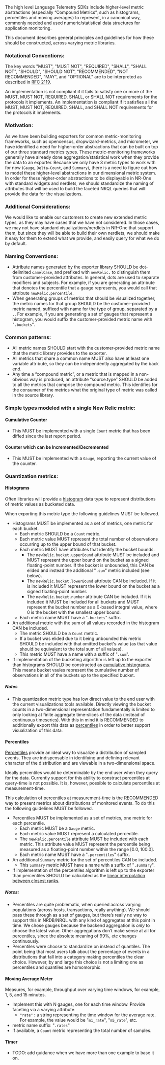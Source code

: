 The high level Language Telemetry SDKs include higher-level metric abstractions (especially “Compound Metrics”, such as histograms, 
percentiles and moving averages) to represent, in a canonical way, commonly needed and used numeric/statistical data structures for application monitoring.

This document describes general principles and guidelines for how these should be constructed, across varying metric libraries.

### Notational Conventions:
The key words "MUST", "MUST NOT", "REQUIRED", "SHALL", "SHALL NOT", "SHOULD", "SHOULD NOT", "RECOMMENDED", "NOT RECOMMENDED", "MAY", and "OPTIONAL" are to be interpreted as described in [RFC 2119](http://tools.ietf.org/html/rfc2119).

An implementation is not compliant if it fails to satisfy one or more of the MUST, MUST NOT, REQUIRED, SHALL, or SHALL NOT requirements for the protocols it implements. An implementation is compliant if it satisfies all the MUST, MUST NOT, REQUIRED, SHALL, and SHALL NOT requirements for the protocols it implements.

### Motivation:
As we have been building exporters for common metric-monitoring frameworks, such as opencensus, dropwizard-metrics, and
micrometer, we have identified a need for higher-order abstractions that can be built on top of our three standard metrics types.
These metric-monitoring frameworks generally have already done aggregation/statistical work when they provide the data to an exporter.
Because we only have 3 metric types to work with for now (`Gauge`, `Delta-Count`, and `Summary`), there is a need to
figure out how to model these higher-level abstractions in our dimensional metric system.  In order for these higher-order 
abstractions to be displayable in NR-One with standard widgets and nerdlets, we should standardize the naming of attributes 
that will be used to build the faceted NRQL queries that will provide the data for the visualizations.

### Additional Considerations:
We would like to enable our customers to create new extended metric types, as they may have cases that we have not considered.
In those cases, we may not have standard visualizations/nerdlets in NR-One that support them, but since they will be able 
to build their own nerdlets, we should make it easy for them to extend what we provide, and easily query for what we do by default.

### Naming Conventions:
* Attribute names generated by the exporter library SHOULD be dot-delimited `camelCase`, and prefixed with `newRelic.` to distinguish them from customer-provided attributes.
In general, dots are used to separate modifiers and subjects. For example, if you are generating an attribute that denotes the percentile that a gauge
represents, you would call that attribute `newRelic.percentile`.
* When generating groups of metrics that should be visualized together, the metric names for that group SHOULD be the customer-provided metric named, suffixed with name for the type of group, separated by a `.`.
  For example, if you are generating a set of gauges that represent a histogram, you would suffix the customer-provided metric name with "`.buckets`".

### Common patterns:
 * All metric names SHOULD start with the customer-provided metric name that the metric library provides to the exporter.
* All metrics that share a common name MUST also have at least one variable attribute, so they can be independently aggregated by the back end.
* Any time a “compound metric”, or a metric that is mapped in a non-obvious way is produced, an attribute “source.type” SHOULD be added to all the metrics that comprise the compound metric.
  This identifies for the consumer of the metrics what the original type of metric was called in the source library.

### Simple types modeled with a single New Relic metric:
#### Cumulative Counter
  * This MUST be implemented with a single `Count` metric that has been diffed since the last report period.
#### Counter which can be Incremented/Decremented
  * This MUST be implemented with a `Gauge`, reporting the current value of the counter.

### Quantization metrics:
#### Histograms
Often libraries will provide a [histogram](https://en.wikipedia.org/wiki/Histogram) data type to represent distributions of metric values as bucketed data.

When exporting this metric type the following guidelines MUST be followed.

  * Histograms MUST be implemented as a set of metrics, one metric for each bucket.
    * Each metric SHOULD be a `Count` metric.
    * Each metric value MUST represent the total number of observations occurring up to the upper bound of that bucket.
    * Each metric MUST have attributes that identify the bucket bounds.
      * The `newRelic.bucket.upperBound` attribute MUST be included and MUST represent the upper bound on the bucket as a signed floating-point number.
        If the bucket is unbounded, this CAN be elided and instead the additional "`.sum`" metric included (see below).
      * The `newRelic.bucket.lowerBound` attribute CAN be included.
        If it is included it MUST represent the lower bound on the bucket as a signed floating-point number.
      * The `newRelic.bucket.number` attribute CAN be included.
        If it is included it MUST be included for all buckets and MUST represent the bucket number as a 0-based integral value, where 0 is the bucket with the smallest upper bound.
    * Each metric name MUST have a "`.buckets`" suffix.
  * An additional metric with the sum of all values recorded in the histogram CAN be included.
    * The metric SHOULD be a `Count` metric.
    * If a bucket was elided due to it being unbounded this metric SHOULD be included with that omitted bucket's value (as that value should be equivalent to the total sum of all values).
    * This metric MUST have a name with a suffix of "`.sum`".
  * If implementation of the bucketing algorithm is left up to the exporter than histograms SHOULD be constructed as [cumulative histograms](https://en.wikipedia.org/wiki/Histogram#Cumulative_histogram).
    This means bucket vaules represent the cumulative number of observations in all of the buckets up to the specified bucket.

##### Notes

* This quantization metric type has low direct value to the end user with the current visualizations tools available.
  Directly viewing the bucket counts in a two-dimensional representation fundamentally is limited to only looking at finite aggregate time-slices of the data (instead of continuous timeseries).
  With this in mind it is RECOMMENDED to additionally export this data as [percentiles](#Percentiles) in order to better support visualization of this data.

#### Percentiles
[Percentiles](https://en.wikipedia.org/wiki/Percentile) provide an ideal way to visualize a distribution of sampled events.
They are indispensable in identifying and defining relevant character of the distribution and are viewable in a two-dimensional space.

Ideally percentiles would be determinable by the end user when they query for the data.
Currently support for this ability to construct percentiles at query-time is not possible.
It is, however, possible to calculate percentiles at measurement-time.

This calculation of percentiles at measurement-time is the RECOMMENDED way to present metrics about distributions of monitored events.
To do this the following guidelines MUST be followed.

  * Percentiles MUST be implemented as a set of metrics, one metric for each percentile.
    * Each metric MUST be a `Gauge` metric.
    * Each metric value MUST represent a calculated percentile.
    * The `newRelic.percentile` attribute MUST be included with each metric.
      This attribute value MUST represent the percentile being measured as a floating-point number within the range [0.0, 100.0].
    * Each metric name MUST have a "`.percentiles`" suffix.
  * An additional `Summary` metric for the set of percentiles CAN be included.
    * This `Summary` metric MUST have a name with a suffix of "`.summary`".
  * If implementation of the percentiles algorithm is left up to the exporter than percentiles SHOULD be calculated as the [linear interpolation between closest ranks](https://en.wikipedia.org/wiki/Percentile#The_linear_interpolation_between_closest_ranks_method).

##### Notes:

* Percentiles are quite problematic, when queried across varying populations (across hosts, transactions, really anything).
  We should pass these through as a set of gauges, but there’s really no way to support this in NRDB/NRQL with any kind of aggregates at this point in time.
  We chose gauges because the backend aggregation is *only* to choose the latest value. Other aggregations don’t make sense at all for percentiles, since the absolute meaning of 99%, etc changes continuously.
* Percentiles were choose to standardize on instead of quantiles.
  The point being that most users talk about the percentage of events in a distributions that fall into a category making percentiles the clear choice.
  However, by and large this choice is not a limiting one as percentiles and quantiles are homomorphic.

#### Moving Average Meter
Measures, for example, throughput over varying time windows, for example, 1, 5, and 15 minutes.

* Implement this with N gauges, one for each time window. Provide faceting via a varying attribute:
  * `"rate"` : a string representing the time window for the average rate. For example, the value would be "`m1_rate`", "`m5_rate`", etc.
* metric name suffix: "`.rates`"
* If available, a `Count` metric representing the total number of samples.

#### Timer
  * TODO: add guidance when we have more than one example to base it on.


